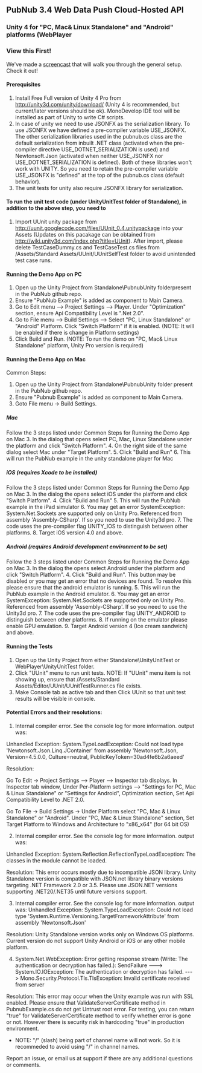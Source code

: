 ## PubNub 3.4 Web Data Push Cloud-Hosted API
### Unity 4 for "PC, Mac& Linux Standalone" and "Android" platforms (WebPlayer

### View this First!
We've made a [screencast](https://vimeo.com/69591819) that will walk you through the general setup. Check it out!

#### Prerequisites
1. Install Free Full version of Unity 4 Pro from http://unity3d.com/unity/download/ (Unity 4 is recommended, but current/later versions should be ok). MonoDevelop IDE tool will be installed as part of Unity to write C# scripts.
2. In case of unity we need to use JSONFX as the serialization library. To use JSONFX we have defined a pre-compiler variable USE_JSONFX. The other serialization libraries used in the pubnub.cs class are the default serialization from inbuilt .NET class (activated when the pre-compiler directive USE_DOTNET_SERIALIZATION is used) and Newtonsoft.Json (activated when neither USE_JSONFX nor USE_DOTNET_SERIALIZATION is defined). Both of these libraries won't work with UNITY. So you need to retain the pre-compiler variable USE_JSONFX is "defined" at the top of the pubnub.cs class (default behavior).
3. The unit tests for unity also require JSONFX library for serialization.

#### To run the unit test code (under UnityUnitTest folder of Standalone), in addition to the above step, you need to 
1. Import UUnit unity package from http://uunit.googlecode.com/files/UUnit_0.4.unitypackage into your Assets (Updates on this pacakage can be obtained from http://wiki.unity3d.com/index.php?title=UUnit). After import, please delete TestCaseDummy.cs and TestCaseTest.cs files from /Assets/Standard Assets/UUnit/UUnitSelfTest folder to avoid unintended test case runs.
   

#### Running the Demo App on PC

1. Open up the Unity Project from Standalone\PubnubUnity folderpresent in the PubNub github repo.
2. Ensure "PubNub Example" is added as component to Main Camera.
3. Go to Edit menu --> Project Settings --> Player. 
   Under "Optimization" section, ensure Api Compatibility Level is ".Net 2.0".
4. Go to File menu --> Build Settings --> Select "PC, Linux Standalone" or "Android" Platform.
   Click "Switch Platform" if it is enabled. (NOTE: It will be enabled if there is change in Platform settings)
5. Click Build and Run. (NOTE: To run the demo on "PC, Mac& Linux Standalone" platform, Unity Pro version is required)

#### Running the Demo App on Mac
Common Steps:
1. Open up the Unity Project from Standalone\PubnubUnity folder present in the PubNub github repo.
2. Ensure "Pubnub Example" is added as component to Main Camera.
3. Goto File menu -> Build Settings.

##### Mac
Follow the 3 steps listed under Common Steps for Running the Demo App on Mac
3. In the dialog that opens select PC, Mac, Linux Standalone under the platform and click "Switch Platform".
4. On the right side of the same dialog select Mac under "Target Platform".
5. Click "Build and Run"
6. This will run the PubNub example in the unity standalone player for Mac

##### iOS (requires Xcode to be installed)
Follow the 3 steps listed under Common Steps for Running the Demo App on Mac
3. In the dialog the opens select iOS under the platform and click "Switch Platform".
4. Click "Build and Run"
5. This will run the PubNub example in the iPad simulator
6. You may get an error SystemException: System.Net.Sockets are supported only on Unity Pro. Referenced from assembly 'Assembly-CSharp'. If so you need to use the Unity3d pro.
7. The code uses the pre-compiler flag UNITY_IOS to distinguish between other platforms.
8. Target iOS version 4.0 and above. 

##### Android (requires Android development environment to be set)
Follow the 3 steps listed under Common Steps for Running the Demo App on Mac
3. In the dialog the opens select Android under the platform and click "Switch Platform".
4. Click "Build and Run". This button may be disabled or you may get an error that no devices are found. To resolve this please ensure that the android emulator is running.
5. This will run the PubNub example in the Android emulator. 
6. You may get an error SystemException: System.Net.Sockets are supported only on Unity Pro. Referenced from assembly 'Assembly-CSharp'. If so you need to use the Unity3d pro.
7. The code uses the pre-compiler flag UNITY_ANDROID to distinguish between other platforms.
8. If running on the emulator please enable GPU emulation.
9. Target Android version 4 (Ice cream sandwich) and above.


#### Running the Tests

1. Open up the Unity Project from either Standalone\UnityUnitTest or WebPlayer\UnityUnitTest folder.
2. Click "UUnit" menu to run unit tests. NOTE: If "UUnit" menu item is not showing up, ensure that /Assets/Standard Assets/Editor/UUnit/UUnitTestRunner.cs file exists.
3. Make Console tab as active tab and then Click UUnit so that unit test results will be visible in console.

#### Potential Errors and their resolutions:

1) Internal compiler error. See the console log for more information. output was:

Unhandled Exception: System.TypeLoadException: Could not load type 'Newtonsoft.Json.Linq.JContainer' from assembly 'Newtonsoft.Json, Version=4.5.0.0, Culture=neutral, PublicKeyToken=30ad4fe6b2a6aeed'

Resolution:

Go To Edit -> Project Settings --> Player --> Inspector tab displays.
In Inspector tab window, Under  Per-Platform settings --> "Settings for PC, Mac & Linux Standalone" or "Settings for Android", Optimization section, Set Api Compatibility Level to .NET 2.0.

Go To File -> Build Settings -> Under Platform select "PC, Mac & Linux Standalone" or "Android". 
Under "PC, Mac & Linux Standalone" section, Set Target Platform to Windows and Architecture to "x86_x64" (for 64 bit OS)



2) Internal compiler error. See the console log for more information. output was:

Unhandled Exception: System.Reflection.ReflectionTypeLoadException: The classes in the module cannot be loaded.


Resolution: This error occurs mostly due to incompatible JSON library. Unity Standalone version is compatible with JSON.net library binary versions targeting .NET Framework 2.0 or 3.5. Please use JSON.NET versions supporting .NET20/.NET35 until future versions support.


3) Internal compiler error. See the console log for more information. output was:
Unhandled Exception: System.TypeLoadException: Could not load type 'System.Runtime.Versioning.TargetFrameworkAttribute' from assembly 'Newtonsoft.Json'

Resolution: Unity Standalone version works only on Windows OS platforms. Current version do not support Unity Android or iOS or any other mobile platform.

4) System.Net.WebException: Error getting response stream (Write: The authentication or decryption has failed.): SendFailure ---> System.IO.IOException: The authentication or decryption has failed. ---> Mono.Security.Protocol.Tls.TlsException: Invalid certificate received from server

Resolution: This error may occur when the Unity example was run with SSL enabled. Please ensure that ValidateServerCertificate method in PubnubExample.cs do not get Untrust root error. For testing, you can return "true" for ValidateServerCertificate method to verify whether error is gone or not. However there is security risk in hardcoding "true" in production environment.

* NOTE: "/" (slash) being part of channel name will not work. So it is recommeded to avoid using "/" in channel names.

Report an issue, or email us at support if there are any additional questions or comments.
